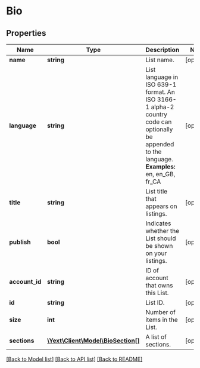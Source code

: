 # Bio

## Properties
Name | Type | Description | Notes
------------ | ------------- | ------------- | -------------
**name** | **string** | List name. | [optional] 
**language** | **string** | List language in ISO 639-1 format. An ISO 3166-1 alpha-2 country code can optionally be appended to the language.  **Examples:** en, en_GB, fr_CA | [optional] 
**title** | **string** | List title that appears on listings. | [optional] 
**publish** | **bool** | Indicates whether the List should be shown on your listings. | [optional] 
**account_id** | **string** | ID of account that owns this List. | [optional] 
**id** | **string** | List ID. | [optional] 
**size** | **int** | Number of items in the List. | [optional] 
**sections** | [**\Yext\Client\Model\BioSection[]**](BioSection.md) | A list of sections. | [optional] 

[[Back to Model list]](../README.md#documentation-for-models) [[Back to API list]](../README.md#documentation-for-api-endpoints) [[Back to README]](../README.md)



